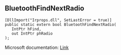 ## BluetoothFindNextRadio

```
[DllImport("Irprops.dll", SetLastError = true)]
public static extern bool BluetoothFindNextRadio(
   IntPtr hFind,
   out IntPtr phRadio
);
```

Microsoft documentation: [Link](https://docs.microsoft.com/en-us/windows/win32/api/bluetoothapis/nf-bluetoothapis-bluetoothfindnextradio)

